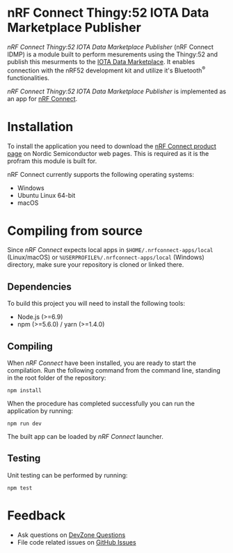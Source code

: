 # nRF Connect Thingy:52 IOTA Data Marketplace Publisher


*nRF Connect Thingy:52 IOTA Data Marketplace Publisher* (nRF Connect IDMP) is a module built to perform mesurements using the Thingy:52 and publish this mesurments to the [IOTA Data Marketplace](https://data.iota.org/). It enables connection with the nRF52 development kit and utilize it's Bluetooth<sup>&reg;</sup> functionalities. 

*nRF Connect Thingy:52 IOTA Data Marketplace Publisher* is implemented as an app for [nRF Connect](https://github.com/NordicSemiconductor/pc-nrfconnect-core#creating-apps).

# Installation

To install the application you need to download the [nRF Connect product page](https://www.nordicsemi.com/eng/Products/Bluetooth-low-energy/nRF-Connect-for-desktop) on Nordic Semiconductor web pages. This is required as it is the profram this module is built for.

nRF Connect currently supports the following operating systems:

* Windows
* Ubuntu Linux 64-bit
* macOS

# Compiling from source

Since *nRF Connect* expects local apps in `$HOME/.nrfconnect-apps/local` (Linux/macOS) or `%USERPROFILE%/.nrfconnect-apps/local` (Windows) directory, make sure your repository is cloned or linked there.


## Dependencies

To build this project you will need to install the following tools:

* Node.js (>=6.9)
* npm (>=5.6.0) / yarn (>=1.4.0)

## Compiling

When *nRF Connect* have been installed, you are ready to start the compilation. Run the following command from the command line, standing in the root folder of the repository:

    npm install

When the procedure has completed successfully you can run the application by running:

    npm run dev

The built app can be loaded by *nRF Connect* launcher.

## Testing

Unit testing can be performed by running:

    npm test


# Feedback

* Ask questions on [DevZone Questions](https://devzone.nordicsemi.com)
* File code related issues on [GitHub Issues](https://github.com/BouvetNord/it2901_2018_nordic_iota/issues)